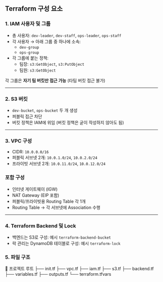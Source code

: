 ## Terraform 구성 요소

### 1. IAM 사용자 및 그룹

- 총 사용자: `dev-leader`, `dev-staff`, `ops-leader`, `ops-staff`
- 각 사용자 → 아래 그룹 중 하나에 소속:
    - `dev-group`
    - `ops-group`
- 각 그룹에 붙는 정책:
    - 팀장: `s3:GetObject`, `s3:PutObject`
    - 팀원: `s3:GetObject`

각 그룹은 **자기 팀 버킷만 접근 가능** (타팀 버킷 접근 불가)

---

### 2. S3 버킷

- `dev-bucket`, `ops-bucket` 두 개 생성
- 퍼블릭 접근 차단
- 버킷 정책은 IAM에 위임 (버킷 정책은 굳이 작성하지 않아도 됨)

---

### 3. VPC 구성

- CIDR: `10.0.0.0/16`
- 퍼블릭 서브넷 2개: `10.0.1.0/24`, `10.0.2.0/24`
- 프라이빗 서브넷 2개: `10.0.11.0/24`, `10.0.12.0/24`

### 포함 구성

- 인터넷 게이트웨이 (IGW)
- NAT Gateway (EIP 포함)
- 퍼블릭/프라이빗용 Routing Table 각 1개
- Routing Table → 각 서브넷에 Association 수행

---

### 4. Terraform Backend 및 Lock

- 백엔드는 S3로 구성: 예시 `terraform-backend-bucket`
- 락 관리는 DynamoDB 테이블로 구성: 예시 `terraform-lock`

### 5. 파일 구조

📁 프로젝트 루트
├── init.tf
├── vpc.tf
├── iam.tf
├── s3.tf
├── backend.tf
├── variables.tf
├── outputs.tf
└── terraform.tfvars



